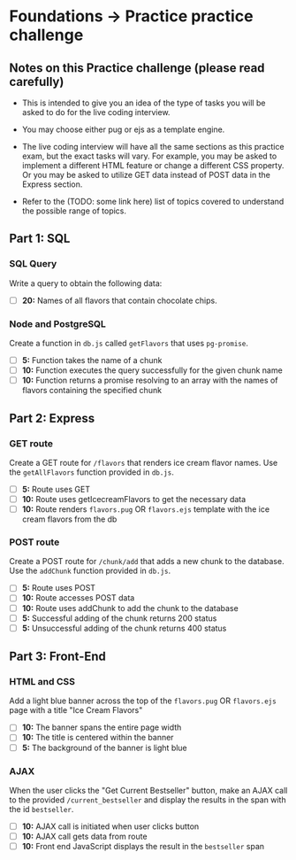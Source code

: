 # Foundations -> Practice practice challenge

## Notes on this Practice challenge (please read carefully)

- This is intended to give you an idea of the type of tasks you will be asked to do for the live coding interview.

- You may choose either pug or ejs as a template engine.

- The live coding interview will have all the same sections as this practice exam, but the exact tasks will vary. For example, you may be asked to implement a different HTML feature or change a different CSS property. Or you may be asked to utilize GET data instead of POST data in the Express section.

- Refer to the (TODO: some link here) list of topics covered to understand the possible range of topics.

## Part 1: SQL

### SQL Query
Write a query to obtain the following data:

  - [ ] __20:__ Names of all flavors that contain chocolate chips.

### Node and PostgreSQL
Create a function in `db.js` called `getFlavors` that uses `pg-promise`.

  - [ ] __5:__ Function takes the name of a chunk
  - [ ] __10:__ Function executes the query successfully for the given chunk name
  - [ ] __10:__ Function returns a promise resolving to an array with the names of flavors containing the specified chunk

## Part 2: Express

### GET route
Create a GET route for `/flavors` that renders ice cream flavor names. Use the `getAllFlavors` function provided in `db.js`.

- [ ] __5:__ Route uses GET
- [ ] __10:__ Route uses getIcecreamFlavors to get the necessary data
- [ ] __10:__ Route renders `flavors.pug` OR `flavors.ejs` template with the ice cream flavors from the db

### POST route
Create a POST route for `/chunk/add` that adds a new chunk to the database. Use the `addChunk` function provided in `db.js`.

- [ ] __5:__ Route uses POST
- [ ] __10:__ Route accesses POST data
- [ ] __10:__ Route uses addChunk to add the chunk to the database
- [ ] __5:__ Successful adding of the chunk returns 200 status
- [ ] __5:__ Unsuccessful adding of the chunk returns 400 status

## Part 3: Front-End

### HTML and CSS
Add a light blue banner across the top of the `flavors.pug` OR `flavors.ejs` page with a title "Ice Cream Flavors"

- [ ] __10:__ The banner spans the entire page width
- [ ] __10:__ The title is centered within the banner
- [ ] __5:__ The background of the banner is light blue

### AJAX
When the user clicks the "Get Current Bestseller" button, make an AJAX call to the provided `/current_bestseller` and display the results in the span with the id `bestseller`.

- [ ] __10:__ AJAX call is initiated when user clicks button
- [ ] __10:__ AJAX call gets data from route
- [ ] __10:__ Front end JavaScript displays the result in the `bestseller` span
